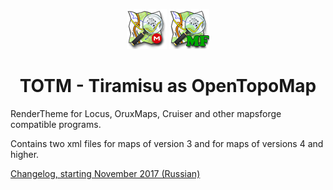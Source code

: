 <center>
  
![TOTM.png](TOTM.png)    ![TOTM mapsforge.png](TOTM%20mapsforge.png)
# TOTM - Tiramisu as OpenTopoMap
  
</center>

RenderTheme for Locus, OruxMaps, Cruiser and other mapsforge compatible programs.

Contains two xml files for maps of version 3 and for maps of versions 4 and higher.

[Changelog, starting November 2017 (Russian)](TOTM-changelog.txt) 



